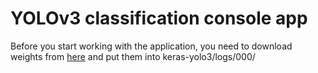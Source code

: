 #  YOLOv3 classification console app

Before you start working with the application, you need to download weights from [here](https://yadi.sk/d/kYxJ_dmwJzhWMA)
and put them into keras-yolo3/logs/000/
